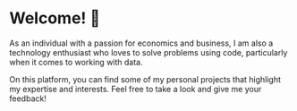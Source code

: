 # Welcome! 👋

As an individual with a passion for economics and business, I am also a technology enthusiast who loves to solve problems using code, particularly when it comes to working with data.

On this platform, you can find some of my personal projects that highlight my expertise and interests. Feel free to take a look and give me your feedback!

